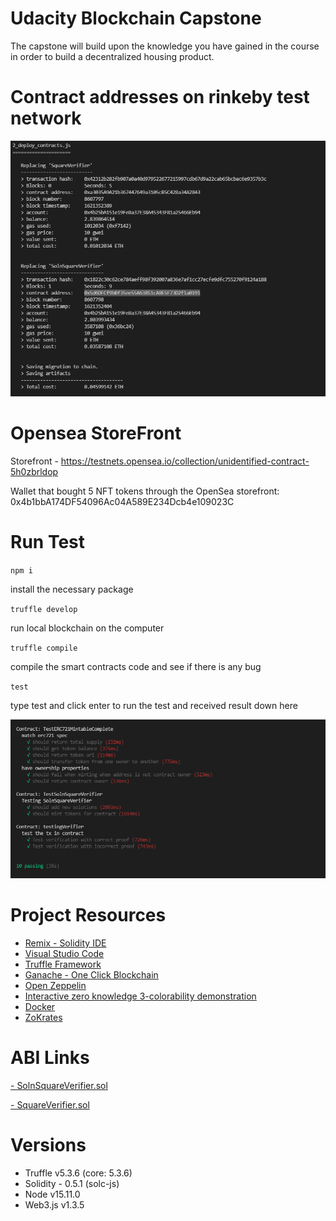 # Udacity Blockchain Capstone

The capstone will build upon the knowledge you have gained in the course in order to build a decentralized housing product. 

# Contract addresses on rinkeby test network

![](Contract%20addresses.PNG)

# Opensea StoreFront

Storefront - https://testnets.opensea.io/collection/unidentified-contract-5h0zbrldop

Wallet that bought 5 NFT tokens through the OpenSea storefront: 0x4b1bbA174DF54096Ac04A589E234Dcb4e109023C

# Run Test

`npm i`

install the necessary package

`truffle develop`

run local blockchain on the computer

`truffle compile` 

compile the smart contracts code and see if there is any bug

`test`

type test and click enter to run the test and received result down here

![](testpassed.PNG)

# Project Resources

* [Remix - Solidity IDE](https://remix.ethereum.org/)
* [Visual Studio Code](https://code.visualstudio.com/)
* [Truffle Framework](https://truffleframework.com/)
* [Ganache - One Click Blockchain](https://truffleframework.com/ganache)
* [Open Zeppelin ](https://openzeppelin.org/)
* [Interactive zero knowledge 3-colorability demonstration](http://web.mit.edu/~ezyang/Public/graph/svg.html)
* [Docker](https://docs.docker.com/install/)
* [ZoKrates](https://github.com/Zokrates/ZoKrates)

# ABI Links

[- SolnSquareVerifier.sol](https://github.com/MuhdRaffiq/zk-RealEstate-token/blob/master2/build/contracts/SolnSquareVerifier.json)



[- SquareVerifier.sol](https://github.com/MuhdRaffiq/zk-RealEstate-token/blob/master2/build/contracts/SquareVerifier.json)

# Versions

* Truffle v5.3.6 (core: 5.3.6)
* Solidity - 0.5.1 (solc-js)
* Node v15.11.0
* Web3.js v1.3.5
